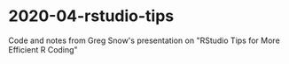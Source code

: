 # 2020-04-rstudio-tips
Code and notes from Greg Snow's presentation on "RStudio Tips for More Efficient R Coding"
